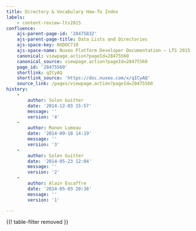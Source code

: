 ```yaml
---
title: Directory & Vocabulary How-To Index
labels:
    - content-review-lts2015
confluence:
    ajs-parent-page-id: '28475832'
    ajs-parent-page-title: Data Lists and Directories
    ajs-space-key: NXDOC710
    ajs-space-name: Nuxeo Platform Developer Documentation — LTS 2015
    canonical: viewpage.action?pageId=28475560
    canonical_source: viewpage.action?pageId=28475560
    page_id: '28475560'
    shortlink: qICyAQ
    shortlink_source: 'https://doc.nuxeo.com/x/qICyAQ'
    source_link: /pages/viewpage.action?pageId=28475560
history:
    - 
        author: Solen Guitter
        date: '2014-12-03 15:57'
        message: ''
        version: '4'
    - 
        author: Manon Lumeau
        date: '2014-09-10 14:19'
        message: ''
        version: '3'
    - 
        author: Solen Guitter
        date: '2014-05-23 12:04'
        message: ''
        version: '2'
    - 
        author: Alain Escaffre
        date: '2014-05-03 20:38'
        message: ''
        version: '1'

---
```

{{! table-filter removed }}